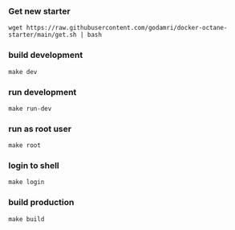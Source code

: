 ### Get new starter

```
wget https://raw.githubusercontent.com/godamri/docker-octane-starter/main/get.sh | bash
```


### build development
```
make dev
```
### run development
```
make run-dev
```
### run as root user
```
make root
```
### login to shell
```
make login
```
### build production
```
make build
```